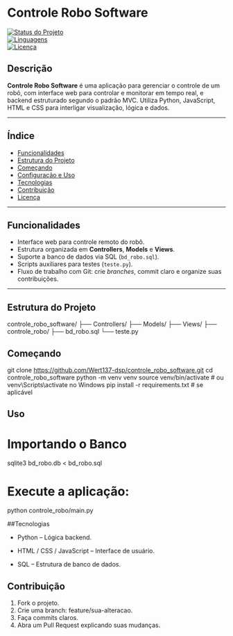 # Controle Robo Software

[![Status do Projeto](https://img.shields.io/badge/status-em_desenvolvimento-blue.svg)](#)  
[![Linguagens](https://img.shields.io/github/languages/count/Wert137-dsp/controle_robo_software)](#)  
[![Licença](https://img.shields.io/github/license/Wert137-dsp/controle_robo_software)](#)

##  Descrição

**Controle Robo Software** é uma aplicação para gerenciar o controle de um robô, com interface web para controlar e monitorar em tempo real, e backend estruturado segundo o padrão MVC.
Utiliza Python, JavaScript, HTML e CSS para interligar visualização, lógica e dados.

---

##  Índice
- [Funcionalidades](#funcionalidades)
- [Estrutura do Projeto](#estrutura-do-projeto)
- [Começando](#começando)
- [Configuração e Uso](#configuração-e-uso)
- [Tecnologias](#tecnologias)
- [Contribuição](#contribuição)
- [Licença](#licença)

---

##  Funcionalidades

- Interface web para controle remoto do robô.
- Estrutura organizada em **Controllers**, **Models** e **Views**.
- Suporte a banco de dados via SQL (`bd_robo.sql`).
- Scripts auxiliares para testes (`teste.py`).
- Fluxo de trabalho com Git: crie *branches*, commit claro e organize suas contribuições.

---

##  Estrutura do Projeto

controle_robo_software/
├── Controllers/
├── Models/
├── Views/
├── controle_robo/
├── bd_robo.sql
└── teste.py

## Começando

git clone https://github.com/Wert137-dsp/controle_robo_software.git
cd controle_robo_software
python -m venv venv
source venv/bin/activate  # ou venv\Scripts\activate no Windows
pip install -r requirements.txt  # se aplicável


## Uso

# Importando o Banco
sqlite3 bd_robo.db < bd_robo.sql


# Execute a aplicação:

python controle_robo/main.py


##Tecnologias

- Python – Lógica backend.

- HTML / CSS / JavaScript – Interface de usuário.

- SQL – Estrutura de banco de dados.

## Contribuição

1. Fork o projeto.
2. Crie uma branch: feature/sua-alteracao.
3. Faça commits claros.
4. Abra um Pull Request explicando suas mudanças.




